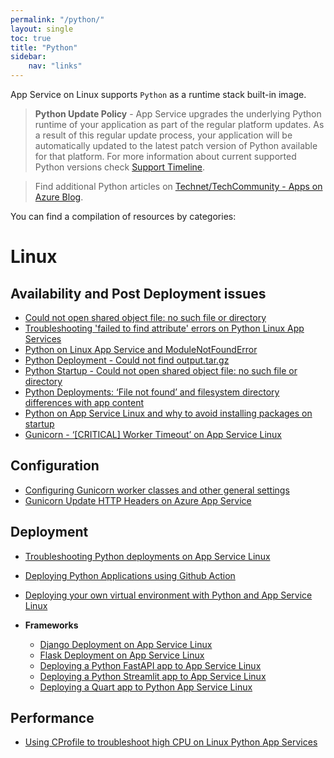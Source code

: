 ```yaml
---
permalink: "/python/"
layout: single
toc: true
title: "Python"
sidebar: 
    nav: "links"
---
```


App Service on Linux supports `Python` as a runtime stack built-in image.

>**Python Update Policy** - App Service upgrades the underlying Python runtime of your application as part of the regular platform updates. As a result of this regular update process, your application will be automatically updated to the latest patch version of Python available for that platform. For more information about current supported Python versions check [Support Timeline](https://github.com/Azure/app-service-linux-docs/blob/master/Runtime_Support/python_support.md#support-timeline).

> Find additional Python articles on [Technet/TechCommunity - Apps on Azure Blog](https://techcommunity.microsoft.com/t5/apps-on-azure-blog/bg-p/AppsonAzureBlog/label-name/Python).


You can find a compilation of resources by categories:

# Linux 

## Availability and Post Deployment issues
- [Could not open shared object file: no such file or directory](https://azureossd.github.io/2023/04/17/Python-Deployment-could-not-open-shared-object-file/index.html)
- [Troubleshooting 'failed to find attribute' errors on Python Linux App Services](https://azureossd.github.io/2023/01/30/Troubleshooting-'failed-to-find-attribute'-errors-on-Python-Linux-App-Services/index.html)
- [Python on Linux App Service and ModuleNotFoundError](https://azureossd.github.io/2022/11/24/Python-on-Linux-App-Service-and-ModuleNotFound-Errors/index.html)
- [Python Deployment - Could not find output.tar.gz](https://azureossd.github.io/2023/03/28/Python-Depolyment-Could-Not-Find-output.tar.gz/index.html)
- [Python Startup - Could not open shared object file: no such file or directory](https://azureossd.github.io/2023/04/17/Python-Deployment-could-not-open-shared-object-file/index.html)
- [Python Deployments: ‘File not found’ and filesystem directory differences with app content](https://azureossd.github.io/2023/06/12/Python-Deployments-File-not-found-and-filesystem-directory-differences-with-app-content/index.html)
- [Python on App Service Linux and why to avoid installing packages on startup](https://azureossd.github.io/2023/06/09/Python-on-App-Service-Linux-and-why-to-avoid-installing-packages-on-startup/index.html)
- [Gunicorn - ‘[CRITICAL] Worker Timeout’ on App Service Linux](https://azureossd.github.io/2024/07/01/Gunicorn-and-Critical-Worker-Timeouts-on-App-Service-Linux/index.html)


## Configuration
- [Configuring Gunicorn worker classes and other general settings](https://azureossd.github.io/2023/01/27/Configuring-Gunicorn-worker-classes-and-other-general-settings/index.html)
- [Gunicorn Update HTTP Headers on Azure App Service](https://azureossd.github.io/2022/08/03/Gunicorn-update-HTTP-headers-On-Azure-App-Service/index.html)

## Deployment
- [Troubleshooting Python deployments on App Service Linux](https://azureossd.github.io/2023/04/17/troubleshooting-python-deployments-on-appservice-linux/index.html)
- [Deploying Python Applications using Github Action](https://azureossd.github.io//2023/08/09/Deploying-Python-Applications-using-Github-Actions/index.html)
- [Deploying your own virtual environment with Python and App Service Linux](https://azureossd.github.io/2024/07/25/Deploying-your-own-virtual-environment-with-Python-and-App-Service-Linux/index.html)

- **Frameworks**
  - [Django Deployment on App Service Linux](https://azureossd.github.io/2022/02/20/Django-Deployment-on-App-Service-Linux/index.html)
  - [Flask Deployment on App Service Linux](https://azureossd.github.io/2022/02/17/Flask-Deployment-on-App-Service-Linux/index.html)
  - [Deploying a Python FastAPI app to App Service Linux](https://azureossd.github.io/2024/04/23/Deploying-a-Python-FastAPI-app-to-App-Service-Linux/index.html)
  - [Deploying a Python Streamlit app to App Service Linux](https://azureossd.github.io/2024/04/18/Deploying-a-Python-Streamlit-app-to-App-Service-Linux/index.html)
  - [Deploying a Quart app to Python App Service Linux](https://azureossd.github.io/2024/07/17/Deploying-a-Quart-app-to-Python-App-Service-Linux/index.html)

## Performance
 - [Using CProfile to troubleshoot high CPU on Linux Python App Services](https://azureossd.github.io/2023/05/15/Python-Preformance-High-CPU-CProfile/index.html)

